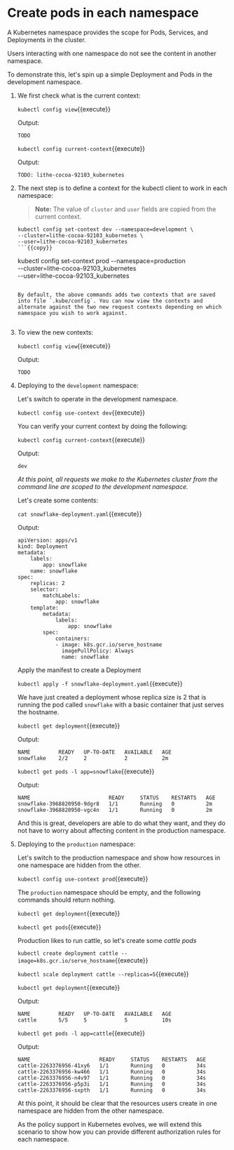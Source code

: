 # Create pods in each namespace

A Kubernetes namespace provides the scope for Pods, Services, and Deployments in the cluster.

Users interacting with one namespace do not see the content in another namespace.

To demonstrate this, let's spin up a simple Deployment and Pods in the development namespace.

1. We first check what is the current context:

    `kubectl config view`{{execute}}

    Output:

    ```
    TODO
    ```

    `kubectl config current-context`{{execute}}

    Output:

    `TODO: lithe-cocoa-92103_kubernetes`

2. The next step is to define a context for the kubectl client to work in each namespace: 
   
    > **Note:** The value of `cluster` and `user` fields are copied from the current context.
    
    ```
    kubectl config set-context dev --namespace=development \
    --cluster=lithe-cocoa-92103_kubernetes \
    --user=lithe-cocoa-92103_kubernetes
    ```{{copy}}

    ```
    kubectl config set-context prod --namespace=production \
    --cluster=lithe-cocoa-92103_kubernetes \
    --user=lithe-cocoa-92103_kubernetes
    ```{{copy}}

    By default, the above commands adds two contexts that are saved into file `.kube/config`. You can now view the contexts and alternate against the two new request contexts depending on which namespace you wish to work against.


3. To view the new contexts:
    
    `kubectl config view`{{execute}}

    Output:

    ```
    TODO
    ```

4. Deploying to the `development` namespace:

    Let's switch to operate in the development namespace.

    `kubectl config use-context dev`{{execute}}

    You can verify your current context by doing the following:
    
    `kubectl config current-context`{{execute}}

    Output:

    `dev`

    *At this point, all requests we make to the Kubernetes cluster from the command line are scoped to the development namespace.*

    Let's create some contents:

    `cat snowflake-deployment.yaml`{{execute}}

    Output:
    
    ```
    apiVersion: apps/v1
    kind: Deployment
    metadata:
        labels:
            app: snowflake
        name: snowflake
    spec:
        replicas: 2
        selector:
            matchLabels:
                app: snowflake
        template:
            metadata:
                labels:
                    app: snowflake
            spec:
                containers:
                - image: k8s.gcr.io/serve_hostname
                  imagePullPolicy: Always
                  name: snowflake
    ```

    Apply the manifest to create a Deployment

    `kubectl apply -f snowflake-deployment.yaml`{{execute}}

    We have just created a deployment whose replica size is 2 that is running the pod called `snowflake` with a basic container that just serves the hostname.

    `kubectl get deployment`{{execute}}

    Output:
    
    ```
    NAME         READY   UP-TO-DATE   AVAILABLE   AGE
    snowflake    2/2     2            2           2m
    ```

    `kubectl get pods -l app=snowflake`{{execute}}

    Output:
    
    ```
    NAME                         READY     STATUS    RESTARTS   AGE
    snowflake-3968820950-9dgr8   1/1       Running   0          2m
    snowflake-3968820950-vgc4n   1/1       Running   0          2m
    ```

    And this is great, developers are able to do what they want, and they do not have to worry about affecting content in the production namespace.

5. Deploying to the `production` namespace:

    Let's switch to the production namespace and show how resources in one namespace are hidden from the other.

    `kubectl config use-context prod`{{execute}}

    The `production` namespace should be empty, and the following commands should return nothing.
    
    `kubectl get deployment`{{execute}}
    
    `kubectl get pods`{{execute}}

    
    Production likes to run cattle, so let's create some *cattle pods*

    `kubectl create deployment cattle --image=k8s.gcr.io/serve_hostname`{{execute}}

    `kubectl scale deployment cattle --replicas=5`{{execute}}

    `kubectl get deployment`{{execute}}

    Output:

    ```
    NAME         READY   UP-TO-DATE   AVAILABLE   AGE
    cattle       5/5     5            5           10s
    ```

    `kubectl get pods -l app=cattle`{{execute}}

    Output:
    
    ```
    NAME                      READY     STATUS    RESTARTS   AGE
    cattle-2263376956-41xy6   1/1       Running   0          34s
    cattle-2263376956-kw466   1/1       Running   0          34s
    cattle-2263376956-n4v97   1/1       Running   0          34s
    cattle-2263376956-p5p3i   1/1       Running   0          34s
    cattle-2263376956-sxpth   1/1       Running   0          34s
    ```

    At this point, it should be clear that the resources users create in one namespace are hidden from the other namespace.

    As the policy support in Kubernetes evolves, we will extend this scenario to show how you can provide different authorization rules for each namespace.
